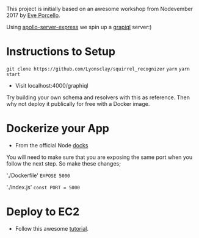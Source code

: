 This project is initially based on an awesome workshop from Nodevember 2017 by [Eve Porcello](https://github.com/eveporcello/nodevember/tree/master/graphql-service).

Using [apollo-server-express](https://github.com/apollographql/apollo-server/tree/master/packages/apollo-server-express) we spin up a [grapiql](https://github.com/graphql/graphiql) server:)

# Instructions to Setup
```git clone https://github.com/Lyonsclay/squirrel_recognizer```
```yarn```
```yarn start```
  * Visit localhost:4000/graphiql

Try building your own schema and resolvers with this as reference. Then why not deploy it publically for free with a Docker image.

# Dockerize your App
  * From the official Node [docks](https://nodejs.org/en/docs/guides/nodejs-docker-webapp/)
  
You will need to make sure that you are exposing the same port when you follow the next step. So make these changes;

'./Dockerfile'
```EXPOSE 5000```

'./index.js'
```const PORT = 5000```

  
# Deploy to EC2
  * Follow this awesome [tutorial](https://www.ybrikman.com/writing/2015/11/11/running-docker-aws-ground-up/).


  
